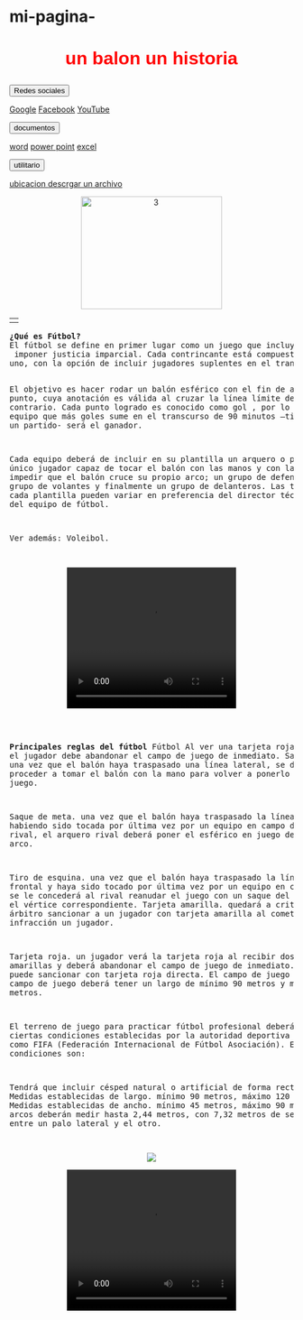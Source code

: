 # mi-pagina-
<!DOCTYPE html PUBLIC "-//W3C//DTD XHTML 1.0 Transitional//EN" "http://www.w3.org/TR/xhtml1/DTD/xhtml1-transitional.dtd">
<html xmlns="http://www.w3.org/1999/xhtml">
<head>
<meta http-equiv="Content-Type" content="text/html; charset=iso-8859-1" />
<title>Documento sin t&iacute;tulo</title>
</head>
<style>

.dropbtn {
    background-color: black;
    color: white;
    padding: 16px;
    font-size: 16px;
    border: none;
}

.dropdown {
    position: relative;
    display: inline-block;
}

.dropdown-content {
    display: none;
    position: absolute;
    background-color: lightgrey;
    min-width: 200px;
    z-index: 1;
}

.dropdown-content a {
    color: black;
    padding: 12px 16px;
    text-decoration: none;
    display: block;
}

.dropdown-content a:hover {background-color: white;}
.dropdown:hover .dropdown-content {display: block;}
.dropdown:hover .dropbtn {background-color: grey;}

</style>


<body>
<H1><P ALIGN=center> <FONT FACE="ARIAL" SIZE="6" COLOR="RED">un balon un historia  </FONT></P></H1>


<div class="dropdown">
<button class="dropbtn">Redes sociales</button>
<div class="dropdown-content">

<a href="https://www.google.com">Google</a>
<a href="https://www.facebook.com">Facebook</a>
<a href="https://www.youtube.com">YouTube</a></div>
</div>


<div class="dropdown">
<button class="dropbtn">documentos </button>
<div class="dropdown-content">

<a href="https://www.office.com/launch/word?auth=1">word</a>
<a href="https://www.office.com/launch/powerpoint?auth=1">power point</a>
<a href="https://www.office.com/launch/excel?auth=1">excel</a></div>
</div>


<div class="dropdown">
<button class="dropbtn">utilitario </button>
<div class="dropdown-content">


<a href="https://www.google.com/maps/place/TIRSO+DE+MOLINA/@-1.2269145,-78.5940422,17z/data=!3m1!4b1!4m5!3m4!1s0x91d3811e34527a0b:0x7b0d11d3419741d1!8m2!3d-1.2269199!4d-78.5918535">ubicacion </a>
<a href="https://www.winrar.es/descargas/101" download="Reporte2Mayo2010"> descrgar un archivo  </a></div>
</div>

<P ALIGN=center>
<table>

<tr>
<div align="center"><a title="3" href="https://es.wikipedia.org/wiki/F%C3%BAtbol">
<img src="1.jpg" alt="3" WIDTH="250" HEIGHT="200"/></a></div></td>
<td>
<tr>
</table>
<pre>
<B>¿Qué es Fútbol?</B>
El fútbol se define en primer lugar como un juego que incluye dos contrincantes y un árbitro con la capacidad de
 imponer justicia imparcial. Cada contrincante está compuesto por un equipo de 11 jugadores en campo de juego cada 
uno, con la opción de incluir jugadores suplentes en el transcurso del partido de fútbol.

El objetivo es hacer rodar un balón esférico con el fin de anotar un punto, cuya anotación es válida al cruzar la 
línea límite del arco contrario. Cada punto logrado es conocido como gol , por lo tanto el equipo que más goles sume 
en el transcurso de 90 minutos –tiempo neto de un partido- será el ganador.

Cada equipo deberá de incluir en su plantilla un arquero o portero, único jugador capaz de tocar el balón con las 
manos y con la tarea de impedir que el balón cruce su propio arco; un grupo de defensores; un grupo de volantes y 
finalmente un grupo de delanteros. Las tácticas de cada plantilla pueden variar en preferencia del director técnico 
a cargo del equipo de fútbol.

Ver además: Voleibol.
<P ALIGN=center><video src="v1.mp4" preload="auto" controls  WIDTH=300 HEIGHT=250 ></video></p>

<B>Principales reglas del fútbol</B>
Fútbol
Al ver una tarjeta roja, el jugador debe abandonar el campo de juego de inmediato.
Saque lateral. una vez que el balón haya traspasado una línea lateral, se deberá proceder a tomar el balón con la
 mano para volver a ponerlo en juego.

Saque de meta. una vez que el balón haya traspasado la línea frontal, habiendo sido tocada por última vez por un 
equipo en campo de juego rival, el arquero rival deberá poner el esférico en juego desde su arco.

Tiro de esquina. una vez que el balón haya traspasado la línea frontal y haya sido tocado por última vez por un equipo 
en campo propio, se le concederá al rival reanudar el juego con un saque del balón desde el vértice correspondiente.
Tarjeta amarilla. quedará a criterio del árbitro sancionar a un jugador con tarjeta amarilla al cometer un infracción 
un jugador.

Tarjeta roja. un jugador verá la tarjeta roja al recibir dos tarjetas amarillas y deberá abandonar el campo de juego 
de inmediato. También se puede sancionar con tarjeta roja directa.
El campo de juego
Fútbol
El campo de juego deberá tener un largo de mínimo 90 metros y máximo 120 metros.

El terreno de juego para practicar fútbol profesional deberá reunir ciertas condiciones establecidas por la autoridad
 deportiva conocida como FIFA (Federación Internacional de Fútbol Asociación). Estas condiciones son:

Tendrá que incluir césped natural o artificial de forma rectangular.
Medidas establecidas de largo. mínimo 90 metros, máximo 120 metros.
Medidas establecidas de ancho. mínimo 45 metros, máximo 90 metros.
Los arcos deberán medir hasta 2,44 metros, con 7,32 metros de separación entre un palo lateral y el otro.

</pre>
<div align="center"> <IMG src="Movie2.gif"> </P>
<P ALIGN=center><video src="v2.mp4" preload="auto" controls  WIDTH=300 HEIGHT=250 ></video></p>
